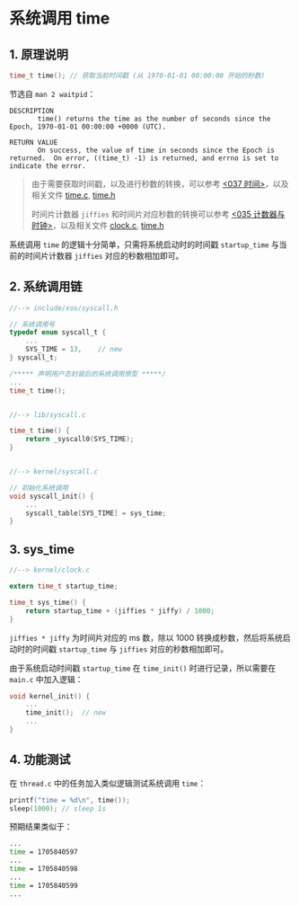 # 系统调用 time

## 1. 原理说明

```c
time_t time(); // 获取当前时间戳 (从 1970-01-01 00:00:00 开始的秒数)
```

节选自 `man 2 waitpid`：

```
DESCRIPTION
       time() returns the time as the number of seconds since the Epoch, 1970-01-01 00:00:00 +0000 (UTC).

RETURN VALUE
       On success, the value of time in seconds since the Epoch is returned.  On error, ((time_t) -1) is returned, and errno is set to indicate the error.
```

> 由于需要获取时间戳，以及进行秒数的转换，可以参考 [<037 时间>](../04_interrupt_and_clock/037_time.md)，以及相关文件 [time.c](/src/kernel/time.c), [time.h](/src/include/xos/time.h)
> 
> 时间片计数器 `jiffies` 和时间片对应秒数的转换可以参考 [<035 计数器与时钟>](../04_interrupt_and_clock/035_counter_and_clock.md)，以及相关文件 [clock.c](/src/kernel/clock.c), [time.h](/src/include/xos/time.h)

系统调用 `time` 的逻辑十分简单，只需将系统启动时的时间戳 `startup_time` 与当前的时间片计数器 `jiffies` 对应的秒数相加即可。

## 2. 系统调用链

```c
//--> include/xos/syscall.h

// 系统调用号
typedef enum syscall_t {
    ...
    SYS_TIME = 13,    // new
} syscall_t;

/***** 声明用户态封装后的系统调用原型 *****/
...
time_t time();


//--> lib/syscall.c

time_t time() {
    return _syscall0(SYS_TIME);
}


//--> kernel/syscall.c

// 初始化系统调用
void syscall_init() {
    ...
    syscall_table[SYS_TIME] = sys_time;
}
```

## 3. sys_time

```c
//--> kernel/clock.c

extern time_t startup_time;

time_t sys_time() {
    return startup_time + (jiffies * jiffy) / 1000;
}
```

`jiffies * jiffy` 为时间片对应的 ms 数，除以 1000 转换成秒数，然后将系统启动时的时间戳 `startup_time` 与 `jiffies` 对应的秒数相加即可。

由于系统启动时间戳 `startup_time` 在 `time_init()` 时进行记录，所以需要在 `main.c` 中加入逻辑：

```c
void kernel_init() {
    ...
    time_init();  // new
    ...
}
```

## 4. 功能测试

在 `thread.c` 中的任务加入类似逻辑测试系统调用 `time`：

```c
printf("time = %d\n", time());
sleep(1000); // sleep 1s
```

预期结果类似于：

```bash
...
time = 1705840597
...
time = 1705840598
...
time = 1705840599
...
```
